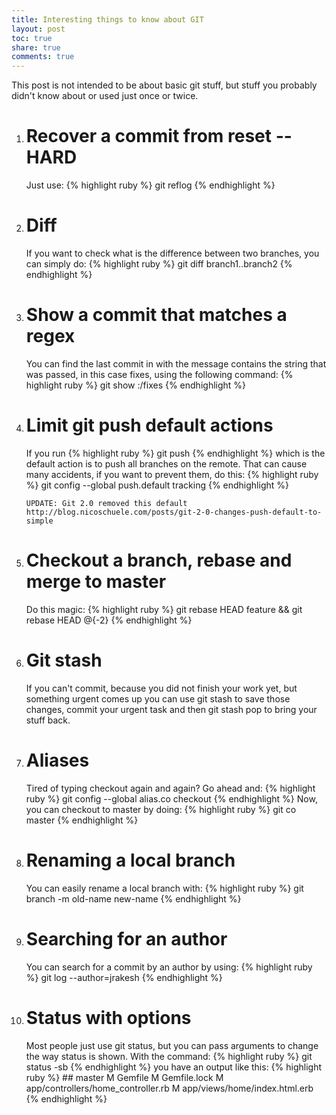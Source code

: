 ```yaml
---
title: Interesting things to know about GIT
layout: post
toc: true
share: true
comments: true
---
```


This post is not intended to be about basic git stuff, but stuff you probably didn't know about or used just once or twice.
<ol>
  <li>
    <h1 id="1">Recover a commit from reset --HARD</h1>
    Just use: {% highlight ruby %} git reflog {% endhighlight %}
  </li>

  <li>
    <h1 id="2">Diff</h1>
    If you want to check what is the difference between two branches, you can simply do: {% highlight ruby %} git diff branch1..branch2 {% endhighlight %}
  </li>

  <li>
    <h1 id="3">Show a commit that matches a regex</h1>    
    You can find the last commit in with the message contains the string that was passed, in this case fixes, using the following command:
    {% highlight ruby %} git show :/fixes {% endhighlight %}
  </li>  

  <li>
    <h1 id="4">Limit git push default actions</h1>
    If you run {% highlight ruby %} git push {% endhighlight %} which is the default action is to push all branches on the remote. That can cause many accidents, if you want to prevent them, do this: 
    {% highlight ruby %} git config --global push.default tracking {% endhighlight %}

    UPDATE: Git 2.0 removed this default http://blog.nicoschuele.com/posts/git-2-0-changes-push-default-to-simple
  </li>

  <li>
    <h1 id="5">Checkout a branch, rebase and merge to master</h1>    
    Do this magic: 
    {% highlight ruby %} git rebase HEAD feature && git rebase HEAD @{-2} {% endhighlight %}
  </li>

  <li>
    <h1 id="6">Git stash</h1>
    If you can't commit, because you did not finish your work yet, but something urgent comes up you can use git stash to save those changes, commit your urgent task and then git stash pop to bring your stuff back.
  </li>

  <li>
    <h1 id="7">Aliases</h1>    
    Tired of typing checkout again and again? Go ahead and: 
    {% highlight ruby %} git config --global alias.co checkout {% endhighlight %}
    Now, you can checkout to master by doing: 
    {% highlight ruby %} git co master {% endhighlight %}
  </li>

  <li>
    <h1 id="8">Renaming a local branch</h1>
    You can easily rename a local branch with: 
    {% highlight ruby %} git branch -m old-name new-name {% endhighlight %}
  </li>

  <li>
    <h1 id="9">Searching for an author</h1>
    You can search for a commit by an author by using: 
    {% highlight ruby %} git log --author=jrakesh {% endhighlight %}
  </li>

  <li>
    <h1 id="10">Status with options</h1>
    Most people just use git status, but you can pass arguments to change the way status is shown.
    With the command:
    {% highlight ruby %} git status -sb {% endhighlight %}
    you have an output like this:
    {% highlight ruby %}
		## master
		 M Gemfile
		 M Gemfile.lock
		 M app/controllers/home_controller.rb
		 M app/views/home/index.html.erb
		{% endhighlight %}
  </li>
</ol>
